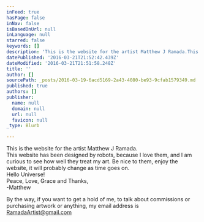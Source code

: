 ```yaml
---
inFeed: true
hasPage: false
inNav: false
isBasedOnUrl: null
inLanguage: null
starred: false
keywords: []
description: 'This is the website for the artist Matthew J Ramada.This website has been designed by robots, because I love them, and I am curious to see how well they treat my art. Be nice to them, enjoy the website, it will probably change as time goes on.Hello Universe!Peace, Love, Grace and Thanks,-Matthew'
datePublished: '2016-03-21T21:52:42.439Z'
dateModified: '2016-03-21T21:51:58.248Z'
title: ''
author: []
sourcePath: _posts/2016-03-19-6acd5169-2a43-4080-be93-9cfab1579349.md
published: true
authors: []
publisher:
  name: null
  domain: null
  url: null
  favicon: null
_type: Blurb

---
```

This is the website for the artist Matthew J Ramada.  
This website has been designed by robots, because I love them, and I am curious to see how well they treat my art. Be nice to them, enjoy the website, it will probably change as time goes on.  
Hello Universe!  
Peace, Love, Grace and Thanks,  
-Matthew

By the way, if you want to get a hold of me, to talk about commissions or purchasing artwork or anything, my email address is RamadaArtist@gmail.com